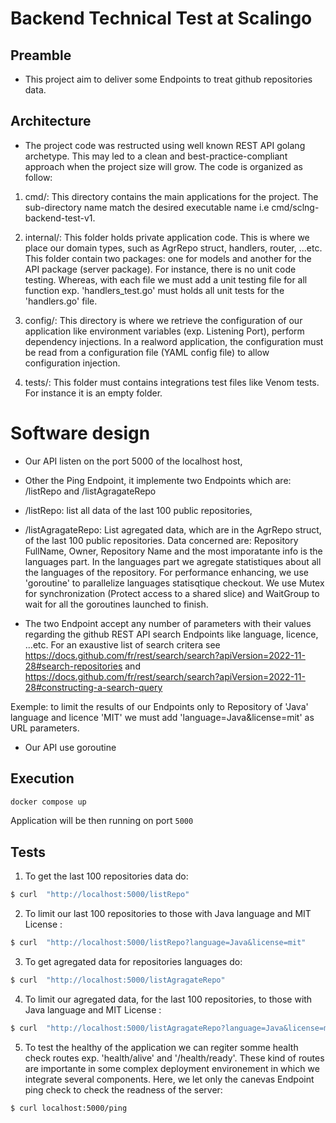 # Backend Technical Test at Scalingo

## Preamble

* This project aim to deliver some Endpoints to treat github repositories data.

## Architecture

* The project code was restructed using well known REST API golang archetype. This may led to a clean and best-practice-compliant approach when the project size will grow. The code is organized as follow:

1. cmd/: This directory contains the main applications for the project. The sub-directory name match the desired executable name i.e cmd/sclng-backend-test-v1.

2. internal/: This folder holds private application code. This is where we place our domain types, such as AgrRepo struct, handlers, router, ...etc. This folder contain two packages: one for models and another for the API package (server package). For instance, there is no unit code testing. Whereas, with each file we must add a unit testing file for all function exp. 'handlers_test.go' must holds all unit tests for the 'handlers.go' file.

3. config/: This directory is where we retrieve the configuration of our application like  environment variables (exp. Listening  Port), perform dependency injections. In a realword  application, the configuration must be read from a configuration file (YAML config file) to allow configuration injection.

4. tests/: This folder must contains integrations test files like Venom tests. For instance it is an empty folder. 

# Software design

* Our API listen on the port 5000 of the localhost host,

* Other the Ping Endpoint, it implemente two Endpoints which are: /listRepo and /listAgragateRepo

- /listRepo: list all data of the last 100 public repositories,

- /listAgragateRepo: List agregated data, which are in the AgrRepo struct,  of the last 100 public repositories. Data concerned are: Repository FullName, Owner, Repository Name and the most imporatante info is the languages part. 
In the languages part we agregate statistiques about all the languages of the repository. For performance enhancing, we use 'goroutine' to parallelize languages statisqtique  checkout. We use  Mutex for synchronization (Protect access to a shared slice) and WaitGroup to wait for all the goroutines launched to finish.


* The two Endpoint accept any number of parameters with their values regarding the github REST API search Endpoints like language, licence, ...etc. For an exaustive list of search critera see https://docs.github.com/fr/rest/search/search?apiVersion=2022-11-28#search-repositories  and https://docs.github.com/fr/rest/search/search?apiVersion=2022-11-28#constructing-a-search-query

Exemple:  to limit the results of our Endpoints only to Repository of 'Java' language and licence 'MIT' we must add 'language=Java&license=mit' as URL parameters.

* Our API use goroutine 

## Execution

```bash
docker compose up
```

Application will be then running on port `5000`

## Tests

1. To get the last 100 repositories data do:

```bash
$ curl  "http://localhost:5000/listRepo"
```

2.  To limit our last 100 repositories to those with Java language and MIT License :
 
```bash
$ curl  "http://localhost:5000/listRepo?language=Java&license=mit"
```

3. To get agregated data for repositories languages do:

```bash
$ curl  "http://localhost:5000/listAgragateRepo"
```
4. To limit our agregated data, for the last 100 repositories, to those with Java language and MIT License :

```bash
$ curl  "http://localhost:5000/listAgragateRepo?language=Java&license=mit"
```
5. To test the healthy of the application we can regiter somme health check routes exp. 'health/alive' and '/health/ready'. These kind of routes are importante in some complex deployment environement in which we integrate several components. Here, we let only the canevas Endpoint ping check to check the readness of the server: 
```bash
$ curl localhost:5000/ping
```
